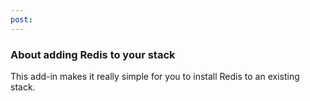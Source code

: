 ```yaml
---
post: 
---
```


### About adding Redis to your stack
This add-in makes it really simple for you to install Redis to an existing stack.

